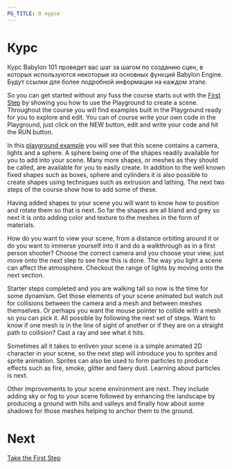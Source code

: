 ```yaml
---
PG_TITLE: О курсе
---
```


# Курс

Курс Babylon 101 проведет вас шаг за шагом по созданию сцен, в которых используются некоторые из основных функций Babylon Engine. Будут ссылки для более подробной информации на каждом этапе.

So you can get started without any fuss the course starts out with the [First Step](/babylon101/First) by showing you how to use the Playground to create a scene. Throughout the course you will find examples built in the Playground ready for you to explore and edit. You can of course write your own code in the Playground, just click on the NEW button, edit and write your code and hit the RUN button. 

In this [playground example](https://www.babylonjs-playground.com/#K6M44R#1) you will see that this scene contains a camera, lights and a sphere. A sphere being one of the shapes readily available for you to add into your scene. Many more shapes, or meshes as they should be called, are available for you to easily create. In addition to the well known fixed shapes such as boxes, sphere and cylinders it is also possible to create shapes using techniques such as extrusion and lathing. The next two steps of the course show how to add some of these.

Having added shapes to your scene you will want to know how to position and rotate them so that is next. So far the shapes are all bland and grey so next it is onto adding color and texture to the meshes in the form of materials.

How do you want to view your scene, from a distance orbiting around it or do you want to immerse yourself into it and do a walkthrough as in a first person shooter? Choose the correct camera and you choose your view, just move onto the next step to see how this is done. The way you light a scene can affect the atmosphere. Checkout the range of lights by moving onto the next section.

Starter steps completed and you are walking tall so now is the time for some dynamism. Get those elements of your scene animated but watch out for collisions between the camera and a mesh and between meshes themselves. Or perhaps you want the mouse pointer to collide with a mesh so you can pick it. All possible by following the next set of steps. Want to know if one mesh is in the line of sight of another or if they are on a straight path to collision? Cast a ray and see what it hits.

Sometimes all it takes to enliven your scene is a simple animated 2D character in your scene, so the next step will introduce you to sprites and sprite animation. Sprites can also be used to form particles to produce effects such as fire, smoke, glitter and faery dust. Learning about particles is next.

Other improvements to your scene environment are next. They include adding sky or fog to your scene followed by enhancing the landscape by producing a ground with hills and valleys and finally how about some shadows for those meshes helping to anchor them to the ground.

# Next

[Take the First Step](/babylon101/First)

